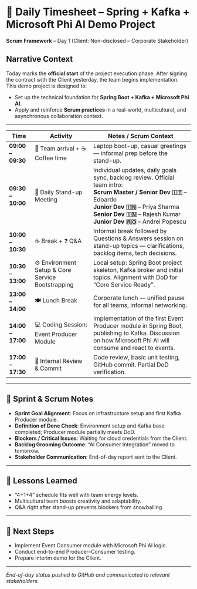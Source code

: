 # 📅 Daily Timesheet – Spring + Kafka + Microsoft Phi AI Demo Project
**Scrum Framework** – Day 1 (Client: Non-disclosed – Corporate Stakeholder)

## Narrative Context
Today marks the **official start** of the project execution phase. After signing the contract with the Client yesterday, the team begins implementation.  
This demo project is designed to:
- Set up the technical foundation for **Spring Boot + Kafka + Microsoft Phi AI**.
- Apply and reinforce **Scrum practices** in a real-world, multicultural, and asynchronous collaboration context.

---

| Time              | Activity                                          | Notes / Scrum Context                                                                                                                                                                                                                                                                                     |
| ----------------- | ------------------------------------------------- | --------------------------------------------------------------------------------------------------------------------------------------------------------------------------------------------------------------------------------------------------------------------------------------------------------- |
| **09:00 – 09:30** | 👋 Team arrival + ☕ Coffee time                   | Laptop boot-up, casual greetings — informal prep before the stand-up.                                                                                                                                                                                                                                     |
| **09:30 – 10:00** | 📢 Daily Stand-up Meeting | Individual updates, daily goals sync, backlog review. Official team intro: <br>**Scrum Master / Senior Dev 🇮🇹** – Edoardo <br>**Junior Dev 🇮🇳** – Priya Sharma <br>**Senior Dev 🇮🇳** – Rajesh Kumar <br>**Junior Dev 🇷🇴** – Andrei Popescu |
| **10:00 – 10:30** | ☕ Break + ❓ Q&A                                   | Informal break followed by Questions & Answers session on stand-up topics — clarifications, backlog items, tech decisions.                                                                                                                                                                                |
| **10:30 – 13:00** | ⚙️ Environment Setup & Core Service Bootstrapping | Local setup: Spring Boot project skeleton, Kafka broker and initial topics. Alignment with DoD for “Core Service Ready”.                                                                                                                                                                                  |
| **13:00 – 14:00** | 🍽 Lunch Break                                    | Corporate lunch — unified pause for all teams, informal networking.                                                                                                                                                                                                                                       |
| **14:00 – 17:00** | 💻 Coding Session: Event Producer Module          | Implementation of the first Event Producer module in Spring Boot, publishing to Kafka. Discussion on how Microsoft Phi AI will consume and react to events.                                                                                                                                               |
| **17:00 – 17:30** | 📝 Internal Review & Commit                       | Code review, basic unit testing, GitHub commit. Partial DoD verification.                                                                                                                                                                                                                                 |

---

## 📌 Sprint & Scrum Notes
- **Sprint Goal Alignment**: Focus on infrastructure setup and first Kafka Producer module.
- **Definition of Done Check**: Environment setup and Kafka base completed; Producer module partially meets DoD.
- **Blockers / Critical Issues**: Waiting for cloud credentials from the Client.
- **Backlog Grooming Outcome**: “AI Consumer Integration” moved to tomorrow.
- **Stakeholder Communication**: End-of-day report sent to the Client.

---

## 🧠 Lessons Learned
- “4+1+4” schedule fits well with team energy levels.
- Multicultural team boosts creativity and adaptability.
- Q&A right after stand-up prevents blockers from snowballing.

---

## 🚀 Next Steps
- Implement Event Consumer module with Microsoft Phi AI logic.
- Conduct end-to-end Producer–Consumer testing.
- Prepare interim demo for the Client.

---

*End-of-day status pushed to GitHub and communicated to relevant stakeholders.*
